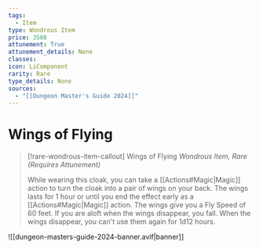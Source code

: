 ```yaml
---
tags:
  - Item
type: Wondrous Item
price: 3500
attunement: True
attunement_details: None
classes:
icon: LiComponent
rarity: Rare
type_details: None
sources:
  - "[[Dungeon Master's Guide 2024]]"
---
```


# Wings of Flying

>[!rare-wondrous-item-callout] Wings of Flying
>_Wondrous Item, Rare (Requires Attunement)_
>
>While wearing this cloak, you can take a [[Actions#Magic\|Magic]] action to turn the cloak into a pair of wings on your back. The wings lasts for 1 hour or until you end the effect early as a [[Actions#Magic\|Magic]] action. The wings give you a Fly Speed of 60 feet. If you are aloft when the wings disappear, you fall. When the wings disappear, you can't use them again for 1d12 hours.
>


![[dungeon-masters-guide-2024-banner.avif|banner]]
